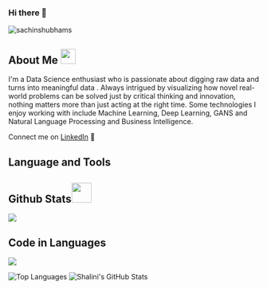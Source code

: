 ### Hi there 👋
<p align="left"> <img src="https://komarev.com/ghpvc/?username=sachinshubhams" alt="sachinshubhams" /> </p>

<h2 align="top">About Me <img src="https://media.giphy.com/media/fYSnHlufseco8Fh93Z/giphy.gif" width="30"></h2>

I'm a Data Science enthusiast who is passionate about digging raw data and turns into meaningful data . Always intrigued by visualizing how novel real-world problems can be solved just by critical thinking and innovation, nothing matters more than just acting at the right time. Some technologies I enjoy working with include Machine Learning, Deep Learning, GANS and Natural Language Processing and Business Intelligence. 

Connect me on <a href="https://www.linkedin.com/in/sachinshubham/" target="_blank">LinkedIn</a> 💼

<!--
**sachinshubhams/sachinshubhams** is a ✨ _special_ ✨ repository because its `README.md` (this file) appears on your GitHub profile.


Here are some ideas to get you started:
- 🔭 I’m currently working on ...
- 🌱 I’m currently learning ...
- 👯 I’m looking to collaborate on ...
- 🤔 I’m looking for help with ...
- 💬 Ask me about ...
- 📫 How to reach me: ...
- 😄 Pronouns: ...
- ⚡ Fun fact: ...
-->

## **Language and Tools**

<h2 style="block">Github Stats<img src="https://media.giphy.com/media/mGcNjsfWAjY5AEZNw6/giphy.gif" width="40"></h2>
<p width="100%">
  <a href="https://github.com/sachinshubhams">
    <img align="top" src="https://github-readme-stats.vercel.app/api?username=sachinshubhams&theme=highcontrast&show_icons=true&count_private=true" />
  </a>
</p>

<h2 style="block">Code in Languages</h2>
  <p width="100%">
    <a href="https://github.com/sachinshubhams">
      <img align="top" src="https://github-readme-stats.vercel.app/api/top-langs/?username=sachinshubhams&theme=highcontrast&show_icons=true&count_private=true&layout=compact"/>
    </a>
  </p>
  
![Top Languages](https://github-readme-stats.vercel.app/api/top-langs/?username=sachinshubhams&theme=radical)
![Shalini's GitHub Stats](https://github-readme-stats.vercel.app/api?username=sachinshubhams&hide=prs,issues,contribs?username=sachinshubhams&count_private=true?username=sachinshubhams&show_icons=true&theme=radical)
